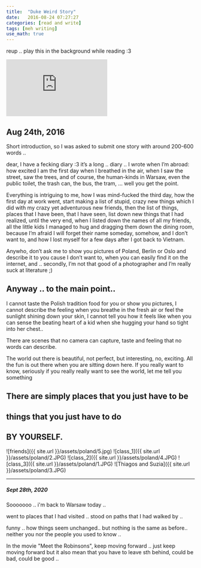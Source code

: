 ```yaml
---
title:  "Duke Weird Story"
date:   2016-08-24 07:27:27
categories: [read and write]
tags: [meh writing]
use_math: true
---
```


reup ..
play this in the background while reading :3
<iframe width="270" height="152" src="https://www.youtube.com/embed/q6wZhd8M848" frameborder="0" allow="accelerometer; autoplay=1; clipboard-write; encrypted-media; gyroscope; picture-in-picture" allowfullscreen></iframe>

## Aug 24th, 2016

Short introduction, so I was asked to submit one story with around 200-600 words ..

dear, I have a fecking diary :3 it’s a long .. diary .. I wrote when I’m abroad: how excited I am the first day when I breathed in the air, when I saw the street, saw the trees, and of course, the human-kinds in Warsaw, even the public toilet, the trash can, the bus, the tram, … well you get the point.

Everything is intriguing to me, how I was mind-fucked the third day, how the first day at work went, start making a list of stupid, crazy new things which I did with my crazy yet adventurous new friends, then the list of things, places that I have been, that I have seen, list down new things that I had realized, until the very end, when I listed down the names of all my friends, all the little kids I managed to hug and dragging them down the dining room, because I’m afraid I will forget their name someday, somehow, and I don’t want to, and how I lost myself for a few days after I got back to Vietnam.

Anywho, don’t ask me to show you pictures of Poland, Berlin or Oslo and describe it to you cause I don’t want to, when you can easily find it on the internet, and .. secondly, I’m not that good of a photographer and I’m really suck at literature ;)

## Anyway .. to the main point..

I cannot taste the Polish tradition food for you or show you pictures, I cannot describe the feeling when you breathe in the fresh air or feel the sunlight shining down your skin, I cannot tell you how it feels like when you can sense the beating heart of a kid when she hugging your hand so tight into her chest..

There are scenes that no camera can capture, taste and feeling that no words can describe.

The world out there is beautiful, not perfect, but interesting, no, exciting.
All the fun is out there when you are sitting down here. If you really want to know, seriously if you really really want to see the world, let me tell you something

## There are simply places that you just have to be
## things that you just have to do
## BY YOURSELF.

![friends]({{ site.url }}/assets/poland/5.jpg)
![class_1]({{ site.url }}/assets/poland/2.JPG)
![class_2]({{ site.url }}/assets/poland/4.JPG)
![class_3]({{ site.url }}/assets/poland/1.JPG)
![Thiagos and Suzia]({{ site.url }}/assets/poland/3.JPG)

-------
##### Sept 28th, 2020

Sooooooo .. i'm back to Warsaw today ..

went to places that I had visited ..
stood on paths that I had walked by ..

funny .. how things seem unchanged..
but nothing is the same as before..
neither you nor the people you used to know ..

In the movie "Meet the Robinsons", keep moving forward .. just keep moving forward
but it also mean that you have to leave sth behind, could be bad, could be good ..
